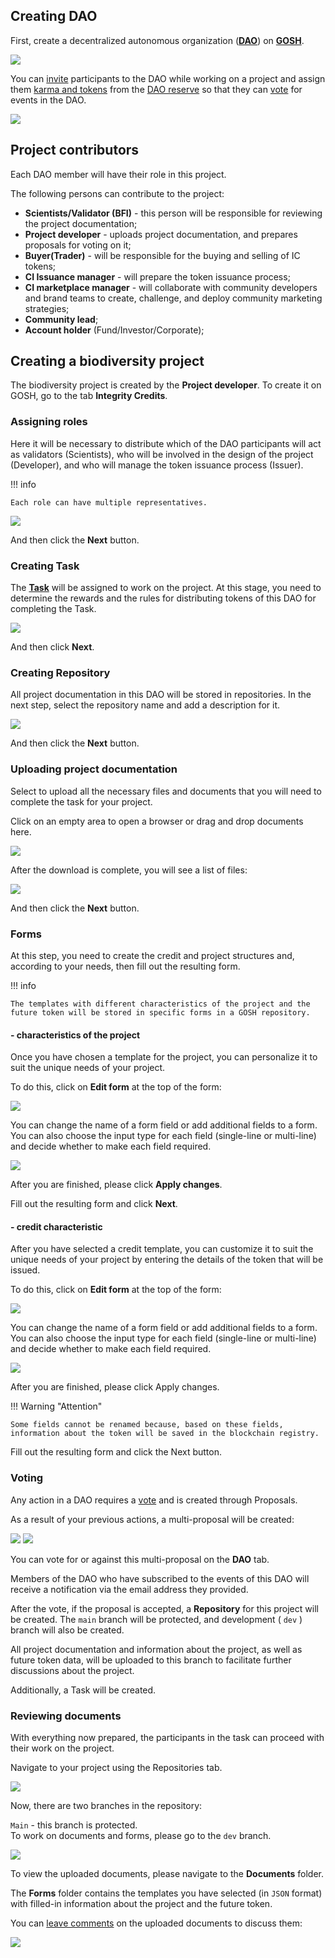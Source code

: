 ## **Creating DAO**


First, create a decentralized autonomous organization ([**DAO**](https://docs.gosh.sh/on-chain-architecture/organizations-gosh-dao-and-smv/#dao)) on [**GOSH**](https://app.gosh.sh).

![](../images/IC_1-1_create%20DAO.jpg)

You can [invite](https://docs.gosh.sh/working-with-gosh/gosh-web/members/#adding-members-to-dao) participants to the DAO while working on a project and assign them [karma and tokens](https://docs.gosh.sh/on-chain-architecture/organizations-gosh-dao-and-smv/#smv-in-gosh) from the [DAO reserve](https://docs.gosh.sh/working-with-gosh/gosh-web/dao-overview/#dao-reserve) so that they can [vote](https://docs.gosh.sh/on-chain-architecture/organizations-gosh-dao-and-smv/#voting) for events in the DAO.

![](../images/IC_1-2_add_user_to_DAO.jpg)



## **Project contributors**



Each DAO member will have their role in this project.

The following persons can contribute to the project:

- **Scientists/Validator (BFI)** - this person will be responsible for reviewing the project documentation;
- **Project developer** - uploads project documentation, and prepares proposals for voting on it;
- **Buyer(Trader)** - will be responsible for the buying and selling of IC tokens;
- **CI Issuance manager** - will prepare the token issuance process;
- **CI marketplace manager** - will collaborate with community developers and brand teams to create, challenge, and deploy community marketing strategies;
- **Community lead**;
- **Account holder** (Fund/Investor/Corporate);



## **Creating a biodiversity project**



The biodiversity project is created by the **Project developer**. To create it on GOSH, go to the tab **Integrity Credits**.


### **Assigning roles**


Here it will be necessary to distribute which of the DAO participants will act as validators (Scientists), who will be involved in the design of the project (Developer), and who will manage the token issuance process (Issuer).

!!! info

    Each role can have multiple representatives.


![](../images/IC_2-1_add_IC_role.jpg)

And then click the **Next** button.


### **Creating Task**


The [**Task**](https://docs.gosh.sh/working-with-gosh/gosh-web/task/) will be assigned to work on the project. At this stage, you need to determine the rewards and the rules for distributing tokens of this DAO for completing the Task.

![](../images/IC_3-1_create_task.jpg)

And then click **Next**.


### **Creating Repository**


All project documentation in this DAO will be stored in repositories.
In the next step, select the repository name and add a description for it.

![](../images/IC_4-1_create_repo.jpg)

And then click the **Next** button.


### **Uploading project documentation**


Select to upload all the necessary files and documents that you will need to complete the task for your project.

Click on an empty area to open a browser or drag and drop documents here.

![](../images/IC_5-1_upload_docs.jpg)

After the download is complete, you will see a list of files:

![](../images/IC_5-2_list_files.jpg)

And then click the **Next** button.


### **Forms**


At this step, you need to create the credit and project structures and, according to your needs, then fill out the resulting form.

!!! info

    The templates with different characteristics of the project and the future token will be stored in specific forms in a GOSH repository. 


#### **- characteristics of the project**


Once you have chosen a template for the project, you can personalize it to suit the unique needs of your project. 

To do this, click on **Edit form** at the top of the form:

![](../images/IC_6-1_forms_project_charact.jpg)

You can change the name of a form field or add additional fields to a form. You can also choose the input type for each field (single-line or multi-line) and decide whether to make each field required.

![](../images/IC_6-2_forms_edit_forms_project.jpg)

After you are finished, please click **Apply changes**.

Fill out the resulting form and click **Next**.


#### **- credit characteristic**


After you have selected a credit template, you can customize it to suit the unique needs of your project by entering the details of the token that will be issued.

To do this, click on **Edit form** at the top of the form:

![](../images/IC_6-3_forms_token_charact.jpg)

You can change the name of a form field or add additional fields to a form. You can also choose the input type for each field (single-line or multi-line) and decide whether to make each field required.

![](../images/IC_6-4_forms_edit_forms_token.jpg)

After you are finished, please click Apply changes.

!!! Warning "Attention"

    Some fields cannot be renamed because, based on these fields, information about the token will be saved in the blockchain registry.

Fill out the resulting form and click the Next button.


### **Voting**


Any action in a DAO requires a [vote](https://docs.gosh.sh/on-chain-architecture/organizations-gosh-dao-and-smv/#smv-in-gosh) and is created through Proposals. 

As a result of your previous actions, a multi-proposal  will be created:

![](../images/IC_7-1_multiproposal.jpg)
![](../images/IC_7-1_multiproposal_2.jpg)


You can vote for or against this multi-proposal on the **DAO** tab.

Members of the DAO who have subscribed to the events of this DAO will receive a notification via the email address they provided.

After the vote, if the proposal is accepted, a **Repository** for this project will be created. The `main` branch will be protected, and development ( `dev` ) branch will also be created. 

All project documentation and information about the project, as well as future token data, will be uploaded to this branch to facilitate further discussions about the project.

Additionally, a Task will be created.

### **Reviewing documents**

With everything now prepared, the participants in the task can proceed with their work on the project. 

Navigate to your project using the Repositories tab.

![](../images/IC_9-1_repository_new.jpg)

Now, there are two branches in the repository: 
<!-- ![](../images/IC_9-2_repository_IC_appl_form.jpg) -->

`Main` - this branch is protected.  
To work on documents and forms, please go to the `dev` branch.

![](../images/IC_9-3_repository_2branches.jpg)

To view the uploaded documents, please navigate to the **Documents** folder.

The **Forms** folder contains the templates you have selected (in `JSON` format) with filled-in information about the project and the future token.

You can [leave comments](https://docs.gosh.sh/working-with-gosh/gosh-web/repository/#adding-comments-to-file) on the uploaded documents to discuss them:

![](../images/IC_10_1review_docs_comment.jpg)










